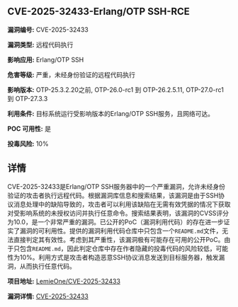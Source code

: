 ## CVE-2025-32433-Erlang/OTP SSH-RCE

**漏洞编号:** CVE-2025-32433

**漏洞类型:** 远程代码执行

**影响应用:** Erlang/OTP SSH

**危害等级:** 严重，未经身份验证的远程代码执行

**影响版本:** OTP-25.3.2.20之前, OTP-26.0-rc1 到 OTP-26.2.5.11, OTP-27.0-rc1 到 OTP-27.3.3

**利用条件:** 目标系统运行受影响版本的Erlang/OTP SSH服务，且网络可达。

**POC 可用性:** 是

**投毒风险:** 10%

## 详情

CVE-2025-32433是Erlang/OTP SSH服务器中的一个严重漏洞，允许未经身份验证的攻击者执行远程代码。根据漏洞库信息和搜索结果，该漏洞是由于SSH协议消息处理中的缺陷导致的，攻击者可以利用该缺陷在无需有效凭据的情况下获取对受影响系统的未授权访问并执行任意命令。搜索结果表明，该漏洞的CVSS评分为10.0，是一个非常严重的漏洞。已公开的PoC（漏洞利用代码）的存在进一步证实了漏洞的可利用性。提供的漏洞利用代码仓库中只包含一个`README.md`文件，无法直接判定其有效性。考虑到其严重性，该漏洞极有可能存在可用的公开PoC。由于只包含`README.md`，因此判定仓库中存在作者隐藏的投毒代码的风险较低，可能性为10%。利用方式是攻击者构造恶意SSH协议消息发送到目标服务器，触发漏洞，从而执行任意代码。

**项目地址:** [LemieOne/CVE-2025-32433](https://github.com/LemieOne/CVE-2025-32433)

**漏洞详情:** [CVE-2025-32433](https://nvd.nist.gov/vuln/detail/CVE-2025-32433)